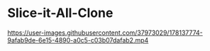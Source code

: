 # Slice-it-All-Clone
 


https://user-images.githubusercontent.com/37973029/178137774-9afab9de-6e15-4890-a0c5-c03b07dafab2.mp4

